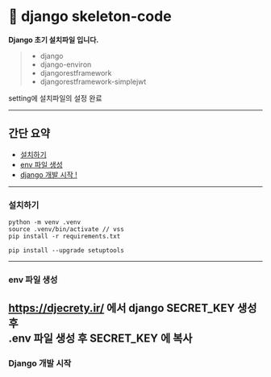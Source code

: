 # 🚚 django skeleton-code
**Django 초기 설치파일 입니다.**

> - django
> - django-environ
> - djangorestframework
> - djangorestframework-simplejwt

setting에 설치파일의 설정 완료

---

## 간단 요약

- [설치하기](#설치하기)
- [env 파일 생성](#env-파일-생성)
- [django 개발 시작 !](#django-개발-시작)

---

### 설치하기

```
python -m venv .venv
source .venv/bin/activate // vss
pip install -r requirements.txt

pip install --upgrade setuptools
```

---

### env 파일 생성
https://djecrety.ir/ 에서 django SECRET_KEY 생성 후 <br>
.env 파일 생성 후 SECRET_KEY 에 복사
---

### Django 개발 시작


